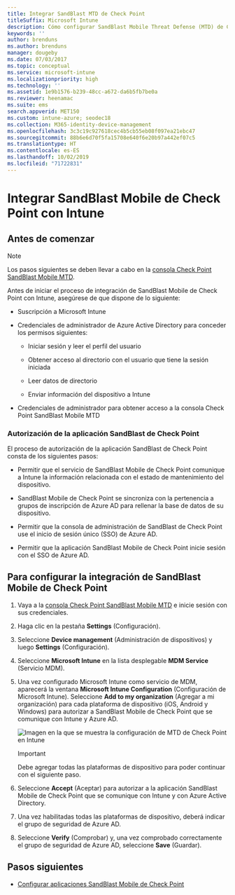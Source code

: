 ```yaml
---
title: Integrar SandBlast MTD de Check Point
titleSuffix: Microsoft Intune
description: Cómo configurar SandBlast Mobile Threat Defense (MTD) de CheckPoint con Intune para controlar el acceso de los dispositivos móviles a los recursos corporativos.
keywords: ''
author: brenduns
ms.author: brenduns
manager: dougeby
ms.date: 07/03/2017
ms.topic: conceptual
ms.service: microsoft-intune
ms.localizationpriority: high
ms.technology: ''
ms.assetid: 1e9b1576-b239-48cc-a672-da6b5fb7be0a
ms.reviewer: heenamac
ms.suite: ems
search.appverid: MET150
ms.custom: intune-azure; seodec18
ms.collection: M365-identity-device-management
ms.openlocfilehash: 3c3c19c927618cec4b5cb55eb08f097ea21ebc47
ms.sourcegitcommit: 88b6e6d70f5fa15708e640f6e20b97a442ef07c5
ms.translationtype: HT
ms.contentlocale: es-ES
ms.lasthandoff: 10/02/2019
ms.locfileid: "71722831"
---
```

# <a name="integrate-check-point-sandblast-mobile-with-intune"></a>Integrar SandBlast Mobile de Check Point con Intune

## <a name="before-you-begin"></a>Antes de comenzar

> [!NOTE] 
> Los pasos siguientes se deben llevar a cabo en la [consola Check Point SandBlast Mobile MTD](https://intune-4.eu1.locsec.net/).

Antes de iniciar el proceso de integración de SandBlast Mobile de Check Point con Intune, asegúrese de que dispone de lo siguiente:

- Suscripción a Microsoft Intune

- Credenciales de administrador de Azure Active Directory para conceder los permisos siguientes:

  - Iniciar sesión y leer el perfil del usuario

  - Obtener acceso al directorio con el usuario que tiene la sesión iniciada

  - Leer datos de directorio

  - Enviar información del dispositivo a Intune

- Credenciales de administrador para obtener acceso a la consola Check Point SandBlast Mobile MTD

### <a name="check-point-sandblast-app-authorization"></a>Autorización de la aplicación SandBlast de Check Point

El proceso de autorización de la aplicación SandBlast de Check Point consta de los siguientes pasos:

- Permitir que el servicio de SandBlast Mobile de Check Point comunique a Intune la información relacionada con el estado de mantenimiento del dispositivo.

- SandBlast Mobile de Check Point se sincroniza con la pertenencia a grupos de inscripción de Azure AD para rellenar la base de datos de su dispositivo.

- Permitir que la consola de administración de SandBlast de Check Point use el inicio de sesión único (SSO) de Azure AD.

- Permitir que la aplicación SandBlast Mobile de Check Point inicie sesión con el SSO de Azure AD.

## <a name="to-set-up-check-point-sandblast-mobile-integration"></a>Para configurar la integración de SandBlast Mobile de Check Point

1. Vaya a la [consola Check Point SandBlast Mobile MTD](https://intune-4.eu1.locsec.net/) e inicie sesión con sus credenciales.

2. Haga clic en la pestaña **Settings** (Configuración).

3. Seleccione **Device management** (Administración de dispositivos) y luego **Settings** (Configuración).

4. Seleccione **Microsoft Intune** en la lista desplegable **MDM Service** (Servicio MDM).

5. Una vez configurado Microsoft Intune como servicio de MDM, aparecerá la ventana **Microsoft Intune Configuration** (Configuración de Microsoft Intune). Seleccione **Add to my organization** (Agregar a mi organización) para cada plataforma de dispositivo (iOS, Android y Windows) para autorizar a SandBlast Mobile de Check Point que se comunique con Intune y Azure AD.

    ![Imagen en la que se muestra la configuración de MTD de Check Point en Intune](./media/checkpoint-sandblast-mobile-mtd-connector-integration/checkpoint-MTD-1.PNG)

    > [!IMPORTANT]
    > Debe agregar todas las plataformas de dispositivo para poder continuar con el siguiente paso.

6. Seleccione **Accept** (Aceptar) para autorizar a la aplicación SandBlast Mobile de Check Point que se comunique con Intune y con Azure Active Directory.

7. Una vez habilitadas todas las plataformas de dispositivo, deberá indicar el grupo de seguridad de Azure AD.

8. Seleccione **Verify** (Comprobar) y, una vez comprobado correctamente el grupo de seguridad de Azure AD, seleccione **Save** (Guardar).

## <a name="next-steps"></a>Pasos siguientes

- [Configurar aplicaciones SandBlast Mobile de Check Point](mtd-apps-ios-app-configuration-policy-add-assign.md)
